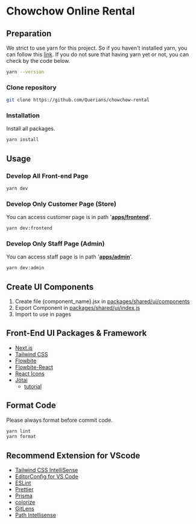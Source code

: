 # Chowchow Online Rental

## Preparation

We strict to use yarn for this project. So if you haven't installed yarn, you can follow this [link](https://www.hostinger.com/tutorials/how-to-install-yarn). If you do not sure that having yarn yet or not, you can check by the code below.

```bash
yarn --version
```

### Clone repository

```bash
git clone https://github.com/Querians/chowchow-rental
```

### Installation

Install all packages.

```bash
yarn install
```

## Usage

### Develop All Front-end Page

```bash
yarn dev
```

### Develop Only Customer Page (Store)

You can access customer page is in path '**[apps/frontend](apps/frontend)**'.

```bash
yarn dev:frontend
```

### Develop Only Staff Page (Admin)

You can access staff page is in path '**[apps/admin](apps/admin)**'.

```bash
yarn dev:admin
```

## Create UI Components

1. Create file {component_name}.jsx in [packages/shared/ui/components](packages/shared/ui/components)
2. Export Component in [packages/shared/ui/index.js](packages/shared/ui/index.js)
3. Import to use in pages

## Front-End UI Packages & Framework

- [Next.js](https://nextjs.org/docs/getting-started)
- [Tailwind CSS](https://tailwindcss.com/docs/installation)
- [Flowbite](https://flowbite.com/docs/forms/input-field/)
- [Flowbite-React](https://flowbite-react.com/)
- [React Icons](https://react-icons.github.io/react-icons)
- [Jōtai](https://jotai.org)
  - [tutorial](https://egghead.io/courses/manage-application-state-with-jotai-atoms-2c3a29f0)

## Format Code

Please always format before commit code.

```bash
yarn lint
yarn format
```

## Recommend Extension for VScode

- [Tailwind CSS IntelliSense](https://marketplace.visualstudio.com/items?itemName=bradlc.vscode-tailwindcss)
- [EditorConfig for VS Code](https://marketplace.visualstudio.com/items?itemName=EditorConfig.EditorConfig)
- [ESLint](https://marketplace.visualstudio.com/items?itemName=dbaeumer.vscode-eslint)
- [Prettier](https://marketplace.visualstudio.com/items?itemName=esbenp.prettier-vscode)
- [Prisma](https://marketplace.visualstudio.com/items?itemName=Prisma.prisma)
- [colorize](https://marketplace.visualstudio.com/items?itemName=kamikillerto.vscode-colorize)
- [GitLens](https://marketplace.visualstudio.com/items?itemName=eamodio.gitlens)
- [Path Intellisense](https://marketplace.visualstudio.com/items?itemName=christian-kohler.path-intellisense)
